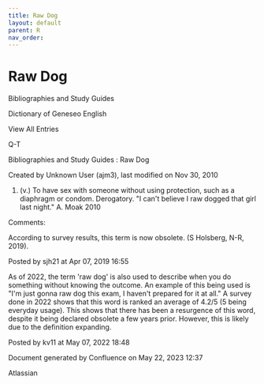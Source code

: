 ```yaml
---
title: Raw Dog
layout: default
parent: R
nav_order:
---
```


# Raw Dog

Bibliographies and Study Guides

Dictionary of Geneseo English

View All Entries

Q-T

Bibliographies and Study Guides : Raw Dog

Created by  Unknown User (ajm3), last modified on Nov 30, 2010

1. (v.) To have sex with someone without using protection, such as a diaphragm or condom. Derogatory. &quot;I can't believe I raw dogged that girl last night.&quot; A. Moak 2010

Comments:

According to survey results, this term is now obsolete. (S Holsberg, N-R, 2019).

Posted by sjh21 at Apr 07, 2019 16:55

As of 2022, the term 'raw dog' is also used to describe when you do something without knowing the outcome. An example of this being used is &quot;I'm just gonna raw dog this exam, I haven't prepared for it at all.&quot; A survey done in 2022 shows that this word is ranked an average of 4.2/5 (5 being everyday usage). This shows that there has been a resurgence of this word, despite it being declared obsolete a few years prior. However, this is likely due to the definition expanding.

Posted by kv11 at May 07, 2022 18:48

Document generated by Confluence on May 22, 2023 12:37

Atlassian

